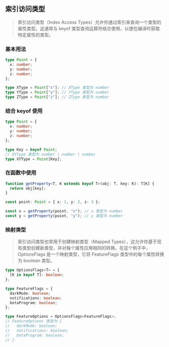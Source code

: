 ## 索引访问类型

> 索引访问类型（Index Access Types）允许你通过索引来查询一个类型的属性类型。这通常与 keyof 类型查询运算符结合使用，以便在编译时获取特定属性的类型。

### 基本用法

```ts
type Point = {
  x: number;
  y: number;
  z: number;
};

type XType = Point["x"]; // XType 类型为 number
type YType = Point["y"]; // YType 类型为 number
type ZType = Point["z"]; // ZType 类型为 number
```

### 结合 keyof 使用

```ts
type Point = {
  x: number;
  y: number;
  z: number;
};

type Key = keyof Point;
// XYType 类型为 number | number | number
type XYType = Point[Key];
```

### 在函数中使用

```ts
function getProperty<T, K extends keyof T>(obj: T, key: K): T[K] {
  return obj[key];
}

const point: Point = { x: 1, y: 2, z: 3 };

const x = getProperty(point, "x"); // x 类型为 number
const y = getProperty(point, "y"); // y 类型为 number
```

### 映射类型

> 索引访问类型也常用于创建映射类型（Mapped Types），这允许你基于现有类型创建新类型，并对每个属性应用相同的转换。在这个例子中，OptionsFlags 是一个映射类型，它将 FeatureFlags 类型中的每个属性转换为 boolean 类型。

```ts
type OptionsFlags<T> = {
  [K in keyof T]: boolean;
};

type FeatureFlags = {
  darkMode: boolean;
  notifications: boolean;
  betaProgram: boolean;
};

type FeatureOptions = OptionsFlags<FeatureFlags>;
// FeatureOptions 类型为 {
//   darkMode: boolean;
//   notifications: boolean;
//   betaProgram: boolean;
// }
```
